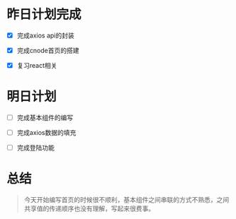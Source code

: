 # 昨日计划完成
- [x] 完成axios api的封装
- [x] 完成cnode首页的搭建 
- [x] 复习react相关


# 明日计划
- [ ] 完成基本组件的编写
- [ ] 完成axios数据的填充
- [ ] 完成登陆功能


# 总结
> 今天开始编写首页的时候很不顺利，基本组件之间串联的方式不熟悉，之间共享值的传递顺序也没有理解，写起来很费事。




